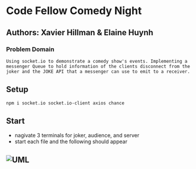 # Code Fellow Comedy Night

## Authors: Xavier Hillman & Elaine Huynh

### Problem Domain

    Using socket.io to demonstrate a comedy show's events. Implementing a messenger Queue to hold information of the clients disconnect from the joker and the JOKE API that a messenger can use to emit to a receiver.

## Setup

`npm i socket.io socket.io-client axios chance`

## Start

- nagivate 3 terminals for joker, audience, and server
- start each file and the following should appear

## ![UML]('./assets/lab15-UML.png')
